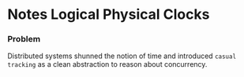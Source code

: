 # Notes Logical Physical Clocks

### Problem
Distributed systems shunned the notion of time and introduced ```casual tracking``` as a clean abstraction to reason about concurrency.
